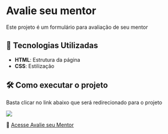 <h1>Avalie seu mentor</h1>

<p>Este projeto é um formulário para avaliação de seu mentor</p>

## 🚀 Tecnologias Utilizadas  
- **HTML**: Estrutura da página  
- **CSS**: Estilização 

## 🛠 Como executar o projeto  

<p>Basta clicar no link abaixo que será redirecionado para o projeto</p>

<img src="https://i.imgur.com/DsUYqL4.png"/>

🔗 [Acesse Avalie seu Mentor](https://avalieseumentor.netlify.app/)
